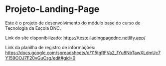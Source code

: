 # Projeto-Landing-Page
Este é o projeto de desenvolvimento do módulo base do curso de Tecnologia da Escola DNC.


Link do síte disponibilizado: https://teste-ladingpagednc.netlify.app/


Link da planilha de registro de informações: https://docs.google.com/spreadsheets/d/115tgRFVa2_fYu8NbTawXLdmUc7Y159OOJ7F20vGuCsg/edit#gid=0
